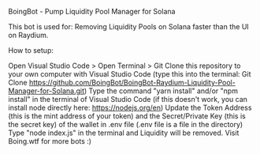 BoingBot - Pump Liquidity Pool Manager for Solana

This bot is used for: Removing Liquidity Pools on Solana faster than the UI on Raydium.

How to setup:

Open Visual Studio Code > Open Terminal > Git Clone this repository to your own computer with Visual Studio Code (type this into the terminal: Git Clone https://github.com/BoingBot/BoingBot-Raydium-Liquidity-Pool-Manager-for-Solana.git)
Type the command "yarn install" and/or "npm install" in the terminal of Visual Studio Code (if this doesn't work, you can install node directly here: https://nodejs.org/en)
Update the Token Address (this is the mint address of your token) and the Secret/Private Key (this is the secret key) of the wallet in .env file (.env file is a file in the directory)
Type "node index.js" in the terminal and Liquidity will be removed.
Visit Boing.wtf for more bots :)
